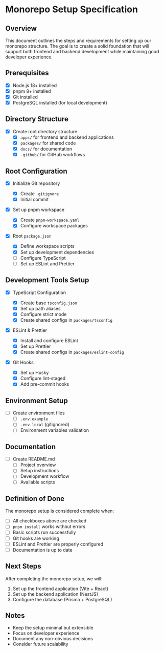 # Monorepo Setup Specification

## Overview

This document outlines the steps and requirements for setting up our monorepo structure. The goal is to create a solid foundation that will support both frontend and backend development while maintaining good developer experience.

## Prerequisites

- [x] Node.js 18+ installed
- [x] pnpm 8+ installed
- [x] Git installed
- [x] PostgreSQL installed (for local development)

## Directory Structure

- [x] Create root directory structure
  - [x] `apps/` for frontend and backend applications
  - [x] `packages/` for shared code
  - [x] `docs/` for documentation
  - [x] `.github/` for GitHub workflows

## Root Configuration

- [x] Initialize Git repository

  - [x] Create `.gitignore`
  - [x] Initial commit

- [x] Set up pnpm workspace

  - [x] Create `pnpm-workspace.yaml`
  - [x] Configure workspace packages

- [x] Root `package.json`
  - [x] Define workspace scripts
  - [x] Set up development dependencies
  - [ ] Configure TypeScript
  - [ ] Set up ESLint and Prettier

## Development Tools Setup

- [x] TypeScript Configuration

  - [x] Create base `tsconfig.json`
  - [x] Set up path aliases
  - [x] Configure strict mode
  - [x] Create shared configs in `packages/tsconfig`

- [x] ESLint & Prettier

  - [x] Install and configure ESLint
  - [x] Set up Prettier
  - [x] Create shared configs in `packages/eslint-config`

- [x] Git Hooks
  - [x] Set up Husky
  - [x] Configure lint-staged
  - [x] Add pre-commit hooks

## Environment Setup

- [ ] Create environment files
  - [ ] `.env.example`
  - [ ] `.env.local` (gitignored)
  - [ ] Environment variables validation

## Documentation

- [ ] Create README.md
  - [ ] Project overview
  - [ ] Setup instructions
  - [ ] Development workflow
  - [ ] Available scripts

## Definition of Done

The monorepo setup is considered complete when:

- [ ] All checkboxes above are checked
- [ ] `pnpm install` works without errors
- [ ] Basic scripts run successfully
- [ ] Git hooks are working
- [ ] ESLint and Prettier are properly configured
- [ ] Documentation is up to date

## Next Steps

After completing the monorepo setup, we will:

1. Set up the frontend application (Vite + React)
2. Set up the backend application (NestJS)
3. Configure the database (Prisma + PostgreSQL)

## Notes

- Keep the setup minimal but extensible
- Focus on developer experience
- Document any non-obvious decisions
- Consider future scalability
